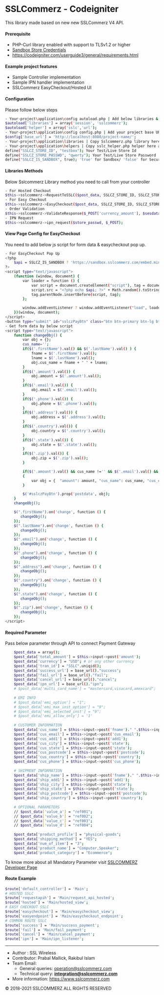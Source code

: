 # SSLCommerz - Codeigniter

This library made based on new new SSLCommerz V4 API.

#### Prerequisite
  - PHP-Curl library enabled with support to TLSv1.2 or higher
  - [Sandbox Store Credentials](https://developer.sslcommerz.com/registration/ "SSLCommerz Sandbox Registration")
  - https://codeigniter.com/userguide3/general/requirements.html

#### Example project features
  - Sample Controller implementation
  - Sample IPN handler implementation
  - SSLCommerz EasyCheckout/Hosted UI

#### Configuration
Please follow below steps
```sh
- Your-project\application\config autoload.php | Add below libraries & helper
$autoload['libraries'] = array('session', 'sslcommerz');
$autoload['helper'] = array('sslc','url');
- Your-project\application\config config.php | Add your project base URL
$config['base_url'] = 'http://localhost:8080/project-name/';
- Your-project\application\libraries | Copy Sslcommerz.php library here
- Your-project\application\helpers | Copy sslc_helper.php helper here and change the API credentials & API mode
define("SSLCZ_STORE_ID", "testbox"); Your Test/Live Store Id
define("SSLCZ_STORE_PASSWD", "qwerty"); Your Test/Live Store Password
define("SSLCZ_IS_SANDBOX", true); 'true' for Sandbox/ 'false' for Securepay
```
#### Libraries Methods
Below Sslcommerz Library method you need to call from your controller 
```sh
- For Hosted Checkout
$this->sslcommerz->RequestToSSLC($post_data, SSLCZ_STORE_ID, SSLCZ_STORE_PASSWD);
- For Easy Checkout
$this->sslcommerz->EasyCheckout($post_data, SSLCZ_STORE_ID, SSLCZ_STORE_PASSWD);
- Order Validation
$this->sslcommerz->ValidateResponse($_POST['currency_amount'], $sesdata['currency'], $_POST);
- IPN Request
$this->sslcommerz->ipn_request($store_passwd, $_POST);
```
#### View Page Config for EasyCheckout
You need to add below js script for form data & easycheckout pop up.
```sh
- For EasyCheckout Pop Up
<?php 
    $api = SSLCZ_IS_SANDBOX ? 'https://sandbox.sslcommerz.com/embed.min.js?' : 'https://seamless-epay.sslcommerz.com/embed.min.js?';
?>
<script type="text/javascript">
    (function (window, document) {
        var loader = function () {
            var script = document.createElement("script"), tag = document.getElementsByTagName("script")[0];
            script.src = "<?php echo $api; ?>" + Math.random().toString(36).substring(7);
            tag.parentNode.insertBefore(script, tag);
        };

        window.addEventListener ? window.addEventListener("load", loader, false) : window.attachEvent("onload", loader);
    })(window, document);
</script>
<button type="submit" id="sslczPayBtn" class="btn btn-primary btn-lg btn-block" token="" postdata="" order="<?php echo "SSLC".uniqid(); ?>" endpoint="<?php echo base_url(); ?>easyendpoint">Place Order</button>
- Get form data by below script
<script type="text/javascript">
    function changeObj() {
        var obj = {};
        cus_name='';
        if($('.firstName').val() && $('.lastName').val() ) {
            fname = $('.firstName').val();
            lname = $('.lastName').val();
            obj.cus_name = fname + " " + lname;
        }
        if($('.amount').val()) {
            obj.amount = $('.amount').val();
        }
        if($('.email').val()) {
            obj.email = $('.email').val();
        }
        if($('.phone').val()) {
            obj.phone = $('.phone').val();
        }
        if($('.address').val()) {
            obj.address = $('.address').val();
        }
        if($('.country').val()) {
            obj.country = $('.country').val();
        }
        if($('.state').val()) {
            obj.state = $('.state').val();
        }
        if($('.zip').val()) {
            obj.zip = $('.zip').val();
        }

        if($('.amount').val() && cus_name !='' && $('.email').val() && $('.phone').val() && $('.address').val()&& $('.country').val()&& $('.state').val() && $('.zip').val()) 
        {
            var obj = {  "amount": amount, "cus_name": cus_name, "cus_email": email, "cus_phone": phone, "address": address, "country": country, "state": state, "zip": zip  };
        }

        $('#sslczPayBtn').prop('postdata', obj);
    }
    changeObj();

    $(".firstName").on('change', function () {
       changeObj();
    });
    $(".lastName").on('change', function () {
       changeObj();
    });
    $(".email").on('change', function () {
       changeObj();
    });
    $(".phone").on('change', function () {
       changeObj();
    });
    $(".address").on('change', function () {
       changeObj();
    });
    $(".country").on('change', function () {
       changeObj();
    });
    $(".state").on('change', function () {
       changeObj();
    });
    $(".zip").on('change', function () {
       changeObj();
    });
</script>

```
#### Required Parameter 
Pass below parameter through API to connect Payment Gateway
```sh
    $post_data = array();
    $post_data['total_amount'] = $this->input->post('amount');
    $post_data['currency'] = "USD"; # or any other currency
    $post_data['tran_id'] = "SSLC".uniqid();
    $post_data['success_url'] = base_url()."success";
    $post_data['fail_url'] = base_url()."fail";
    $post_data['cancel_url'] = base_url()."cancel";
    $post_data['ipn_url'] = base_url()."ipn";
    # $post_data['multi_card_name'] = "mastercard,visacard,amexcard";  # DISABLE TO DISPLAY ALL AVAILABLE
    
    # EMI INFO
    # $post_data['emi_option'] = "1";
    # $post_data['emi_max_inst_option'] = "9";
    # $post_data['emi_selected_inst'] = "9";
    # $post_data['emi_allow_only'] = '1'
    
    # CUSTOMER INFORMATION
    $post_data['cus_name'] = $this->input->post('fname')." ".$this->input->post('fname');
    $post_data['cus_email'] = $this->input->post('cus_email');
    $post_data['cus_add1'] = $this->input->post('add1');
    $post_data['cus_city'] = $this->input->post('state');
    $post_data['cus_state'] = $this->input->post('state');
    $post_data['cus_postcode'] = $this->input->post('postcode');
    $post_data['cus_country'] = $this->input->post('country');
    $post_data['cus_phone'] = $this->input->post('cus_phone');
    
    # SHIPMENT INFORMATION
    $post_data['ship_name'] = $this->input->post('fname')." ".$this->input->post('fname');
    $post_data['ship_add1'] = $this->input->post('add1');
    $post_data['ship_city'] = $this->input->post('state');
    $post_data['ship_state'] = $this->input->post('state');
    $post_data['ship_postcode'] = $this->input->post('postcode');
    $post_data['ship_country'] = $this->input->post('country');
    
    # OPTIONAL PARAMETERS
    // $post_data['value_a'] = "ref001";
    // $post_data['value_b'] = "ref002";
    // $post_data['value_c'] = "ref003";
    // $post_data['value_d'] = "ref004";
    
    $post_data['product_profile'] = "physical-goods";
    $post_data['shipping_method'] = "YES";
    $post_data['num_of_item'] = "3";
    $post_data['product_name'] = "Computer,Speaker";
    $post_data['product_category'] = "Ecommerce";
```
To know more about all Mandatory Parameter visit [SSLCOMMERZ Developer Page](https://developer.sslcommerz.com/doc/v4/#init-readyparams)
#### Route Example 
```sh
$route['default_controller'] = 'Main';
# HOSTED SSLC
$route['requestapih'] = 'Main/request_api_hosted';
$route['hosted'] = 'Main/hosted_view';
# EASY CHECKOUT SSLC
$route['easycheckout'] = 'Main/easycheckout_view';
$route['easyendpoint'] = 'Main/easycheckout_endpoint';
# COMMON ROUTE SSLC
$route['success'] = 'Main/success_payment';
$route['fail'] = 'Main/fail_payment';
$route['cancel'] = 'Main/cancel_payment';
$route['ipn'] = 'Main/ipn_listener';
```
---------------------------------------------------------------------------------

- Author : SSL Wireless
- Contributor: Prabal Mallick, Rakibul Islam
- Team Email: 
    -  General queries: operation@sslcommerz.com
    -  Technical query: **integration@sslcommerz.com**
- More information: https://www.sslcommerz.com

© 2018-2021 SSLCOMMERZ ALL RIGHTS RESERVED
